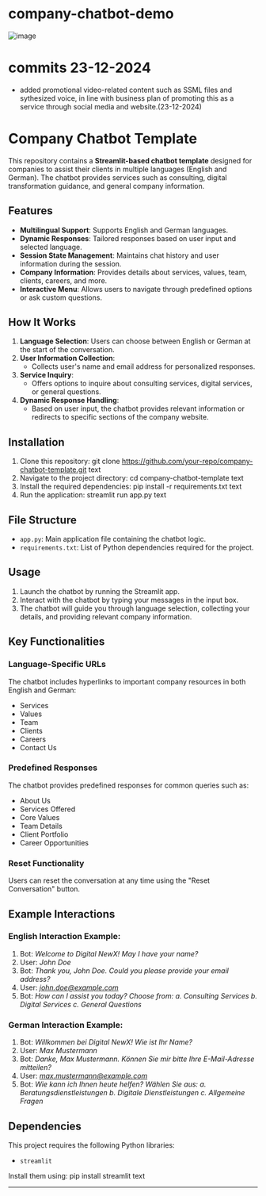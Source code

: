 # company-chatbot-demo
![image](https://github.com/user-attachments/assets/60d55e37-5f9b-4303-98b2-a6469fa28458)

# commits 23-12-2024
- added promotional video-related content such as SSML files and sythesized voice, in line with business plan of promoting this as a service through social media and website.(23-12-2024)
# Company Chatbot Template

This repository contains a **Streamlit-based chatbot template** designed for companies to assist their clients in multiple languages (English and German). The chatbot provides services such as consulting, digital transformation guidance, and general company information.

## Features

- **Multilingual Support**: Supports English and German languages.
- **Dynamic Responses**: Tailored responses based on user input and selected language.
- **Session State Management**: Maintains chat history and user information during the session.
- **Company Information**: Provides details about services, values, team, clients, careers, and more.
- **Interactive Menu**: Allows users to navigate through predefined options or ask custom questions.

## How It Works

1. **Language Selection**: Users can choose between English or German at the start of the conversation.
2. **User Information Collection**:
   - Collects user's name and email address for personalized responses.
3. **Service Inquiry**:
   - Offers options to inquire about consulting services, digital services, or general questions.
4. **Dynamic Response Handling**:
   - Based on user input, the chatbot provides relevant information or redirects to specific sections of the company website.

## Installation

1. Clone this repository:
git clone https://github.com/your-repo/company-chatbot-template.git
text
2. Navigate to the project directory:
cd company-chatbot-template
text
3. Install the required dependencies:
pip install -r requirements.txt
text
4. Run the application:
streamlit run app.py
text

## File Structure

- `app.py`: Main application file containing the chatbot logic.
- `requirements.txt`: List of Python dependencies required for the project.

## Usage

1. Launch the chatbot by running the Streamlit app.
2. Interact with the chatbot by typing your messages in the input box.
3. The chatbot will guide you through language selection, collecting your details, and providing relevant company information.

## Key Functionalities

### Language-Specific URLs
The chatbot includes hyperlinks to important company resources in both English and German:
- Services
- Values
- Team
- Clients
- Careers
- Contact Us

### Predefined Responses
The chatbot provides predefined responses for common queries such as:
- About Us
- Services Offered
- Core Values
- Team Details
- Client Portfolio
- Career Opportunities

### Reset Functionality
Users can reset the conversation at any time using the "Reset Conversation" button.

## Example Interactions

### English Interaction Example:
1. Bot: *Welcome to Digital NewX! May I have your name?*
2. User: *John Doe*
3. Bot: *Thank you, John Doe. Could you please provide your email address?*
4. User: *john.doe@example.com*
5. Bot: *How can I assist you today? Choose from: a. Consulting Services b. Digital Services c. General Questions*

### German Interaction Example:
1. Bot: *Willkommen bei Digital NewX! Wie ist Ihr Name?*
2. User: *Max Mustermann*
3. Bot: *Danke, Max Mustermann. Können Sie mir bitte Ihre E-Mail-Adresse mitteilen?*
4. User: *max.mustermann@example.com*
5. Bot: *Wie kann ich Ihnen heute helfen? Wählen Sie aus: a. Beratungsdienstleistungen b. Digitale Dienstleistungen c. Allgemeine Fragen*

## Dependencies

This project requires the following Python libraries:
- `streamlit`

Install them using:
pip install streamlit
text





---
